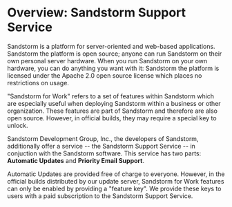 # Overview: Sandstorm Support Service

Sandstorm is a platform for server-oriented and web-based applications. Sandstorm the platform is open source; anyone can run Sandstorm on their own personal server hardware. When you run Sandstorm on your own hardware, you can do anything you want with it: Sandstorm the platform is licensed under the Apache 2.0 open source license which places no restrictions on usage.

"Sandstorm for Work" refers to a set of features within Sandstorm which are especially useful when deploying Sandstorm within a business or other organization. These features are part of Sandstorm and therefore are also open source. However, in official builds, they may require a special key to unlock.

Sandstorm Development Group, Inc., the developers of Sandstorm, additionally offer a service -- the Sandstorm Support Service -- in conjuction with the Sandstorm software. This service has two parts: **Automatic Updates** and **Priority Email Support**.

Automatic Updates are provided free of charge to everyone. However, in the official builds distributed by our update server, Sandstorm for Work features can only be enabled by providing a "feature key". We provide these keys to users with a paid subscription to the Sandstorm Support Service.
